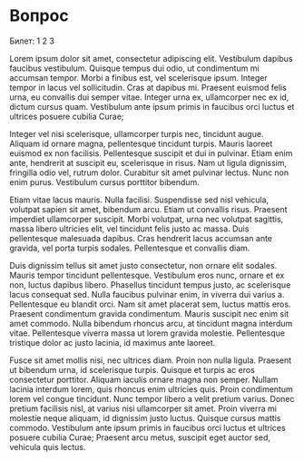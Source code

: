 # Вопрос
Билет: 1 2 3

Lorem ipsum dolor sit amet, consectetur adipiscing elit. Vestibulum dapibus faucibus vestibulum. Quisque tempus dui odio, ut condimentum mi accumsan tempor. Morbi a finibus est, vel scelerisque ipsum. Integer tempor in lacus vel sollicitudin. Cras at dapibus mi. Praesent euismod felis urna, eu convallis dui semper vitae. Integer urna ex, ullamcorper nec ex id, dictum cursus quam. Vestibulum ante ipsum primis in faucibus orci luctus et ultrices posuere cubilia Curae;

Integer vel nisi scelerisque, ullamcorper turpis nec, tincidunt augue. Aliquam id ornare magna, pellentesque tincidunt turpis. Mauris laoreet euismod ex non facilisis. Pellentesque suscipit et dui in pulvinar. Etiam enim ante, hendrerit at suscipit eu, scelerisque in risus. Nam ut ligula dignissim, fringilla odio vel, rutrum dolor. Curabitur sit amet pulvinar lectus. Nunc non enim purus. Vestibulum cursus porttitor bibendum.

Etiam vitae lacus mauris. Nulla facilisi. Suspendisse sed nisl vehicula, volutpat sapien sit amet, bibendum arcu. Etiam ut convallis risus. Praesent imperdiet ullamcorper suscipit. Morbi volutpat, urna nec volutpat sagittis, massa libero ultricies elit, vel tincidunt felis justo ac massa. Duis pellentesque malesuada dapibus. Cras hendrerit lacus accumsan ante gravida, vel porta turpis sodales. Pellentesque et convallis diam.

Duis dignissim tellus sit amet justo consectetur, non ornare elit sodales. Mauris tempor tincidunt pellentesque. Vestibulum eros nunc, ornare et ex non, luctus dapibus libero. Phasellus tincidunt tempus justo, ac scelerisque lacus consequat sed. Nulla faucibus pulvinar enim, in viverra dui varius a. Pellentesque eu blandit orci. Nam sit amet placerat sem, luctus mattis eros. Praesent condimentum gravida condimentum. Mauris suscipit nec enim sit amet commodo. Nulla bibendum rhoncus arcu, at tincidunt magna interdum vitae. Pellentesque viverra massa ut lorem gravida molestie. Pellentesque tristique dolor ac justo lacinia, id maximus ante laoreet.

Fusce sit amet mollis nisi, nec ultrices diam. Proin non nulla ligula. Praesent ut bibendum urna, id scelerisque turpis. Quisque et turpis ac eros consectetur porttitor. Aliquam iaculis ornare magna non semper. Nullam lacinia interdum lorem, quis rhoncus enim ultricies quis. Proin condimentum lorem vel congue tincidunt. Nunc tempor libero a velit pretium varius. Donec pretium facilisis nisl, at varius nisi ullamcorper sit amet. Proin viverra mi molestie neque aliquam, id dignissim justo luctus. Quisque cursus mattis commodo. Vestibulum ante ipsum primis in faucibus orci luctus et ultrices posuere cubilia Curae; Praesent arcu metus, suscipit eget auctor sed, vehicula quis lectus.
